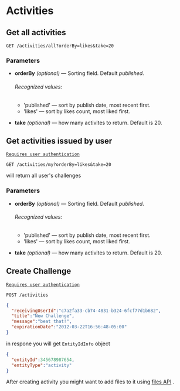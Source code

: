 # Activities

## Get all activities 
```
GET /activities/all?orderBy=likes&take=20
```

### Parameters
- **orderBy** _(optional)_ — Sorting field. Default _published_. 
  
  ###### Recognized values:
  - 'published' — sort by publish date, most recent first.
  - 'likes' — sort by likes count, most liked first.
- **take** _(optional)_ — how many activites to return. Default is 20.

## Get activities issued by user
[`Requires user authentication`](https://github.com/funkyOne/fortyTwo.Docs/blob/master/Authentication.md#specifying-user-session-data)
```
GET /activities/my?orderBy=likes&take=20
``` 
will return all user's challenges

### Parameters
- **orderBy** _(optional)_ — Sorting field. Default _published_. 
  
  ###### Recognized values:
  - 'published' — sort by publish date, most recent first.
  - 'likes' — sort by likes count, most liked first.
- **take** _(optional)_ — how many activites to return. Default is 20.

## Create Challenge
[`Requires user authentication`](https://github.com/funkyOne/fortyTwo.Docs/blob/master/Authentication.md#specifying-user-session-data)
```
POST /activities
```

```json
{
  "receivingUserId":"c7a2fa33-cb74-4831-b324-6fcf77d1b682",
  "title":"New Challenge",
  "message":"beat that!",
  "expirationDate":"2012-03-22T16:56:48-05:00"
}
```

in respone you will get `EntityIdInfo` object
```json
{
  "entityId":345678987654,
  "entityType":"activity"
}
```

After creating activity you might want to add files to it using [files API](https://github.com/funkyOne/fortyTwo.Docs/blob/master/Files.md) .
